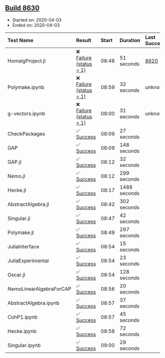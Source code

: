 ## [Build 8630](https://oscarci.mathematik.uni-kl.de/job/oscar/8630/)

* Started on: 2020-04-03
* Ended on: 2020-04-03

| Test Name    | Result | Start | Duration | Last Success | First Failure |
|:-------------|:-------|:------|:---------|:-------------|:--------------|
| HomalgProject.jl | ❌ [Failure (status = 1)](https://oscarci.mathematik.uni-kl.de/job/oscar/8630/artifact/logs/build-8630/HomalgProject.jl.log) | 08:48 | 51 seconds | [8620](https://oscarci.mathematik.uni-kl.de/job/oscar/8620/) | [8621](https://oscarci.mathematik.uni-kl.de/job/oscar/8621/) |
| Polymake.ipynb | ❌ [Failure (status = 1)](https://oscarci.mathematik.uni-kl.de/job/oscar/8630/artifact/logs/build-8630/Polymake.ipynb.log) | 08:59 | 32 seconds | unknown | unknown |
| g-vectors.ipynb | ❌ [Failure (status = 1)](https://oscarci.mathematik.uni-kl.de/job/oscar/8630/artifact/logs/build-8630/g-vectors.ipynb.log) | 09:00 | 31 seconds | unknown | unknown |
| CheckPackages | ✅ [Success](https://oscarci.mathematik.uni-kl.de/job/oscar/8630/artifact/logs/build-8630/CheckPackages.log) | 08:09 | 27 seconds |  |  |
| GAP | ✅ [Success](https://oscarci.mathematik.uni-kl.de/job/oscar/8630/artifact/logs/build-8630/GAP.log) | 08:09 | 148 seconds |  |  |
| GAP.jl | ✅ [Success](https://oscarci.mathematik.uni-kl.de/job/oscar/8630/artifact/logs/build-8630/GAP.jl.log) | 08:12 | 32 seconds |  |  |
| Nemo.jl | ✅ [Success](https://oscarci.mathematik.uni-kl.de/job/oscar/8630/artifact/logs/build-8630/Nemo.jl.log) | 08:12 | 299 seconds |  |  |
| Hecke.jl | ✅ [Success](https://oscarci.mathematik.uni-kl.de/job/oscar/8630/artifact/logs/build-8630/Hecke.jl.log) | 08:17 | 1488 seconds |  |  |
| AbstractAlgebra.jl | ✅ [Success](https://oscarci.mathematik.uni-kl.de/job/oscar/8630/artifact/logs/build-8630/AbstractAlgebra.jl.log) | 08:42 | 302 seconds |  |  |
| Singular.jl | ✅ [Success](https://oscarci.mathematik.uni-kl.de/job/oscar/8630/artifact/logs/build-8630/Singular.jl.log) | 08:47 | 42 seconds |  |  |
| Polymake.jl | ✅ [Success](https://oscarci.mathematik.uni-kl.de/job/oscar/8630/artifact/logs/build-8630/Polymake.jl.log) | 08:49 | 297 seconds |  |  |
| JuliaInterface | ✅ [Success](https://oscarci.mathematik.uni-kl.de/job/oscar/8630/artifact/logs/build-8630/JuliaInterface.log) | 08:54 | 15 seconds |  |  |
| JuliaExperimental | ✅ [Success](https://oscarci.mathematik.uni-kl.de/job/oscar/8630/artifact/logs/build-8630/JuliaExperimental.log) | 08:54 | 23 seconds |  |  |
| Oscar.jl | ✅ [Success](https://oscarci.mathematik.uni-kl.de/job/oscar/8630/artifact/logs/build-8630/Oscar.jl.log) | 08:54 | 128 seconds |  |  |
| NemoLinearAlgebraForCAP | ✅ [Success](https://oscarci.mathematik.uni-kl.de/job/oscar/8630/artifact/logs/build-8630/NemoLinearAlgebraForCAP.log) | 08:56 | 20 seconds |  |  |
| AbstractAlgebra.ipynb | ✅ [Success](https://oscarci.mathematik.uni-kl.de/job/oscar/8630/artifact/logs/build-8630/AbstractAlgebra.ipynb.log) | 08:57 | 37 seconds |  |  |
| CohP1.ipynb | ✅ [Success](https://oscarci.mathematik.uni-kl.de/job/oscar/8630/artifact/logs/build-8630/CohP1.ipynb.log) | 08:57 | 45 seconds |  |  |
| Hecke.ipynb | ✅ [Success](https://oscarci.mathematik.uni-kl.de/job/oscar/8630/artifact/logs/build-8630/Hecke.ipynb.log) | 08:58 | 72 seconds |  |  |
| Singular.ipynb | ✅ [Success](https://oscarci.mathematik.uni-kl.de/job/oscar/8630/artifact/logs/build-8630/Singular.ipynb.log) | 09:00 | 29 seconds |  |  |

